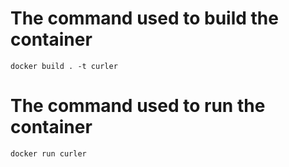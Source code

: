 # The command used to build the container

```
docker build . -t curler
```

# The command used to run the container

```
docker run curler 
```